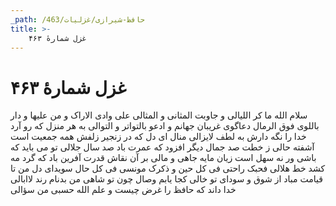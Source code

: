 ```yaml
---
_path: /حافظ-شیرازی/غزلیات/463
title: >-
    غزل شمارهٔ ۴۶۳
---
```

# غزل شمارهٔ ۴۶۳

سلام الله ما کر اللیالی
و جاوبت المثانی و المثالی
علی وادی الاراک و من علیها
و دار باللوی فوق الرمال
دعاگوی غریبان جهانم
و ادعو بالتواتر و التوالی
به هر منزل که رو آرد خدا را
نگه دارش به لطف لایزالی
منال ای دل که در زنجیر زلفش
همه جمعیت است آشفته حالی
ز خطت صد جمال دیگر افزود
که عمرت باد صد سال جلالی
تو می باید که باشی ور نه سهل است
زیان مایه جاهی و مالی
بر آن نقاش قدرت آفرین باد
که گرد مه کشد خط هلالی
فحبک راحتی فی کل حین
و ذکرک مونسی فی کل حال
سویدای دل من تا قیامت
مباد از شوق و سودای تو خالی
کجا یابم وصال چون تو شاهی
من بدنام رند لاابالی
خدا داند که حافظ را غرض چیست
و علم الله حسبی من سؤالی
